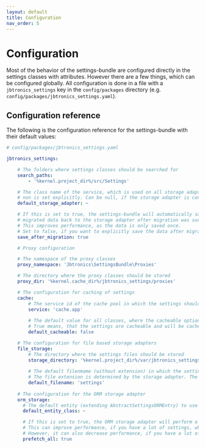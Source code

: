 ```yaml
---
layout: default
title: Configuration
nav_order: 5
---
```


# Configuration

Most of the behavior of the settings-bundle are configured directly in the settings classes with attributes. However there are a few things, which can be configured globally. All configuration is done in a file with a `jbtronics_settings` key in the `config/packages` directory (e.g. `config/packages/jbtronics_settings.yaml`).

## Configuration reference

The following is the configuration reference for the settings-bundle with their default values:

```yaml
# config/packages/jbtronics_settings.yaml

jbtronics_settings:

    # The folders where settings classes should be searched for
    search_paths:
        - '%kernel.project_dir%/src/Settings'

    # The class name of the service, which is used on all storage adapters if
    # non is set explicitly. Can be null, if the storage adapter is configured # explicitly everywhere
    default_storage_adapter: ~

    # If this is set to true, the settings-bundle will automatically save the
    # migrated data back to the storage adapter after migration was successful
    # This improves performance, as the data is only saved once.
    # Set to false, if you want to explicitly save the data after migration
    save_after_migration: true

    # Proxy configuration

    # The namespace of the proxy classes
    proxy_namespace: 'Jbtronics\SettingsBundle\Proxies'

    # The directory where the proxy classes should be stored
    proxy_dir: '%kernel.cache_dir%/jbtronics_settings/proxies'

    # The configuration for caching of settings
    cache:
        # The service id of the cache pool in which the settings should be cached
        service: 'cache.app'
        
        # The default value for all classes, where the cacheable option is not explictly set
        # True means, that the settings are cacheable and will be cached if possible
        default_cacheable: false

    # The configuration for file based storage adapters
    file_storage:
        # The directory where the settings files should be stored
        storage_directory: '%kernel.project_dir%/var/jbtronics_settings/'
        
        # The default filenmame (without extension) in which the settings are stored under in the storage directory
        # The file extension is determined by the storage adapter. The name can be overriden on a per settings class basis
        default_filename: 'settings'
        
    # The configuration for the ORM storage adapter
    orm_storage:
      # The default entity (extending AbstractSettingsORMEntry) to use to store the settings data. If not set, the entity class must be set in the settings class annotation
      default_entity_class: ~

      # If this is set to true, the ORM storage adapter will perform a SELECT * query on the settings table to load all settings at once, instead of fetching them one by one.
      # This can improve performance, if you have a lot of settings, which are loaded frequently. 
      # However, it can also decrease performance, if you have a lot of settings classes, which are loaded rarely.
      prefetch_all: true
    

```